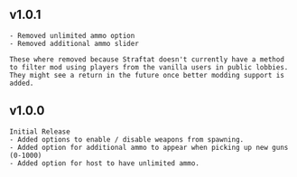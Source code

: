 
## v1.0.1

    
    - Removed unlimited ammo option
    - Removed additional ammo slider
    
    These where removed because Straftat doesn't currently have a method to filter mod using players from the vanilla users in public lobbies. They might see a return in the future once better modding support is added.

## v1.0.0

    Initial Release
    - Added options to enable / disable weapons from spawning.
    - Added option for additional ammo to appear when picking up new guns (0-1000)
    - Added option for host to have unlimited ammo.